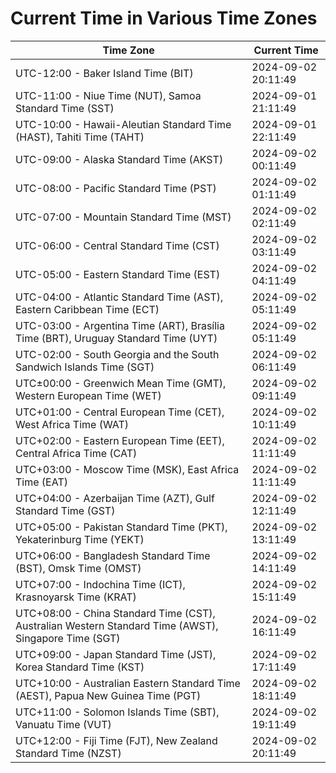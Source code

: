 # Current Time in Various Time Zones

| Time Zone | Current Time |
|-----------|--------------|
| UTC-12:00 - Baker Island Time (BIT) | 2024-09-02 20:11:49 |
| UTC-11:00 - Niue Time (NUT), Samoa Standard Time (SST) | 2024-09-01 21:11:49 |
| UTC-10:00 - Hawaii-Aleutian Standard Time (HAST), Tahiti Time (TAHT) | 2024-09-01 22:11:49 |
| UTC-09:00 - Alaska Standard Time (AKST) | 2024-09-02 00:11:49 |
| UTC-08:00 - Pacific Standard Time (PST) | 2024-09-02 01:11:49 |
| UTC-07:00 - Mountain Standard Time (MST) | 2024-09-02 02:11:49 |
| UTC-06:00 - Central Standard Time (CST) | 2024-09-02 03:11:49 |
| UTC-05:00 - Eastern Standard Time (EST) | 2024-09-02 04:11:49 |
| UTC-04:00 - Atlantic Standard Time (AST), Eastern Caribbean Time (ECT) | 2024-09-02 05:11:49 |
| UTC-03:00 - Argentina Time (ART), Brasília Time (BRT), Uruguay Standard Time (UYT) | 2024-09-02 05:11:49 |
| UTC-02:00 - South Georgia and the South Sandwich Islands Time (SGT) | 2024-09-02 06:11:49 |
| UTC±00:00 - Greenwich Mean Time (GMT), Western European Time (WET) | 2024-09-02 09:11:49 |
| UTC+01:00 - Central European Time (CET), West Africa Time (WAT) | 2024-09-02 10:11:49 |
| UTC+02:00 - Eastern European Time (EET), Central Africa Time (CAT) | 2024-09-02 11:11:49 |
| UTC+03:00 - Moscow Time (MSK), East Africa Time (EAT) | 2024-09-02 11:11:49 |
| UTC+04:00 - Azerbaijan Time (AZT), Gulf Standard Time (GST) | 2024-09-02 12:11:49 |
| UTC+05:00 - Pakistan Standard Time (PKT), Yekaterinburg Time (YEKT) | 2024-09-02 13:11:49 |
| UTC+06:00 - Bangladesh Standard Time (BST), Omsk Time (OMST) | 2024-09-02 14:11:49 |
| UTC+07:00 - Indochina Time (ICT), Krasnoyarsk Time (KRAT) | 2024-09-02 15:11:49 |
| UTC+08:00 - China Standard Time (CST), Australian Western Standard Time (AWST), Singapore Time (SGT) | 2024-09-02 16:11:49 |
| UTC+09:00 - Japan Standard Time (JST), Korea Standard Time (KST) | 2024-09-02 17:11:49 |
| UTC+10:00 - Australian Eastern Standard Time (AEST), Papua New Guinea Time (PGT) | 2024-09-02 18:11:49 |
| UTC+11:00 - Solomon Islands Time (SBT), Vanuatu Time (VUT) | 2024-09-02 19:11:49 |
| UTC+12:00 - Fiji Time (FJT), New Zealand Standard Time (NZST) | 2024-09-02 20:11:49 |
